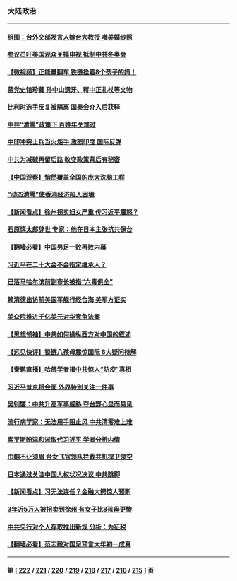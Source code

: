 ### 大陆政治
---
#### [组图：台外交部发言人嫁台大教授 唯美婚纱照](../../pages/ncid277/n13552971.md) 
#### [参议员吁美国观众关掉电视 抵制中共冬奥会](../../pages/ncid277/n13553540.md) 
#### [【微视频】正能量翻车 铁链拴着8个孩子的妈！](../../pages/ncid277/n13551739.md) 
#### [蓝党史馆珍藏 孙中山遗牙、蒋中正礼杖等文物](../../pages/ncid277/n13553304.md) 
#### [比利时选手反复被隔离 国奥会介入后获释](../../pages/ncid277/n13553358.md) 
#### [中共“清零”政策下 百姓年关难过](../../pages/ncid277/n13553343.md) 
#### [中印冲突士兵当火炬手 激怒印度 国际反弹](../../pages/ncid277/n13553060.md) 
#### [中共为减碳再留后路 改变政策背后有秘密](../../pages/ncid277/n13553275.md) 
#### [【中国观察】悄然覆盖全国的庞大洗脑工程](../../pages/ncid277/n13552957.md) 
#### [“动态清零”使香港经济陷入困境](../../pages/ncid277/n13553205.md) 
#### [【新闻看点】徐州拐卖妇女严重 传习近平震怒？](../../pages/ncid277/n13551409.md) 
#### [石原慎太郎辞世 专家：他在日本主张抗共保台](../../pages/ncid277/n13552716.md) 
#### [【翻墙必看】中国男足一败再败内幕](../../pages/ncid277/n13552131.md) 
#### [习近平在二十大会不会指定继承人？](../../pages/ncid277/n13551231.md) 
#### [已落马哈尔滨前副市长被指“六毒俱全”](../../pages/ncid277/n13551960.md) 
#### [赖清德出访前美国军舰行经台海 美军方证实](../../pages/ncid277/n13552061.md) 
#### [美众院推进千亿美元对华竞争法案](../../pages/ncid277/n13551331.md) 
#### [【思想领袖】中共如何操纵西方对中国的叙述](../../pages/ncid277/n13528954.md) 
#### [【远见快评】锁链八孩母震惊国际 6大疑问待解](../../pages/ncid277/n13551727.md) 
#### [【秦鹏直播】哈佛学者揭中共惊人“防疫”真相](../../pages/ncid277/n13551420.md) 
#### [习近平普京将会面 外界特别关注一件事](../../pages/ncid277/n13551237.md) 
#### [吴钊燮：中共升高军事威胁 夺台野心显而易见](../../pages/ncid277/n13548864.md) 
#### [流行病学家：无法用手阻止风 中共清零难上难](../../pages/ncid277/n13547277.md) 
#### [索罗斯盼温和派取代习近平 学者分析内情](../../pages/ncid277/n13549418.md) 
#### [巾帼不让须眉 台女飞官领队拦截共机捍卫领空](../../pages/ncid277/n13548508.md) 
#### [日本通过关注中国人权状况决议 中共跳脚](../../pages/ncid277/n13548538.md) 
#### [【新闻看点】习无法连任？金融大鳄惊人预断](../../pages/ncid277/n13547150.md) 
#### [3年近5万人被拐卖到徐州 有女子比8孩母更惨](../../pages/ncid277/n13548395.md) 
#### [中共央行对个人存取推出新规 分析：为征税](../../pages/ncid277/n13548274.md) 
#### [【翻墙必看】范志毅对国足预言大年初一成真](../../pages/ncid277/n13548168.md) 

---
#### 第 [ [222](./222.md) / [221](./221.md) / [220](./220.md) / [219](./219.md) / [218](./218.md) / [217](./217.md) / [216](./216.md) / [215](./215.md) ] 页
